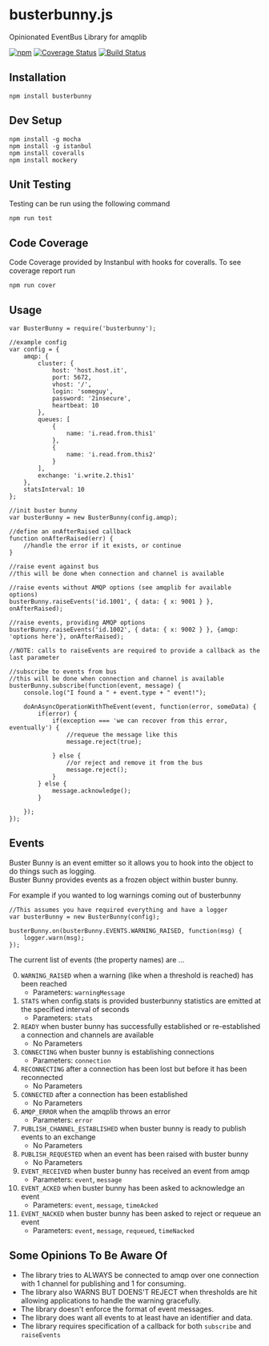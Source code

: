 # busterbunny.js

Opinionated EventBus Library for amqplib

[![npm](https://img.shields.io/npm/v/busterbunny.svg)](https://www.npmjs.com/package/busterbunny) [![Coverage Status](https://coveralls.io/repos/GannettDigital/busterbunny.js/badge.svg)](https://coveralls.io/r/GannettDigital/busterbunny.js) [![Build Status](https://travis-ci.org/GannettDigital/busterbunny.js.svg?branch=master)](https://travis-ci.org/GannettDigital/busterbunny.js)



Installation
------------
```npm install busterbunny```

Dev Setup
---------
```
npm install -g mocha
npm install -g istanbul
npm install coveralls
npm install mockery
```

Unit Testing
------------
Testing can be run using the following command

```
npm run test
```

Code Coverage
-------------

Code Coverage provided by Instanbul with hooks for coveralls.  To see coverage report run

```
npm run cover
```

Usage
--------------

```node
var BusterBunny = require('busterbunny');

//example config
var config = {
    amqp: {
        cluster: {
            host: 'host.host.it',
            port: 5672,
            vhost: '/',
            login: 'someguy',
            password: '2insecure',
            heartbeat: 10
        },
        queues: [
            {
                name: 'i.read.from.this1'
            },
            {
                name: 'i.read.from.this2'
            }
        ],
        exchange: 'i.write.2.this1'
    },
    statsInterval: 10
};

//init buster bunny
var busterBunny = new BusterBunny(config.amqp);

//define an onAfterRaised callback
function onAfterRaised(err) {
    //handle the error if it exists, or continue
}

//raise event against bus
//this will be done when connection and channel is available

//raise events without AMQP options (see amqplib for available options)
busterBunny.raiseEvents('id.1001', { data: { x: 9001 } }, onAfterRaised);

//raise events, providing AMQP options 
busterBunny.raiseEvents('id.1002', { data: { x: 9002 } }, {amqp: 'options here'}, onAfterRaised);

//NOTE: calls to raiseEvents are required to provide a callback as the last parameter

//subscribe to events from bus
//this will be done when connection and channel is available
busterBunny.subscribe(function(event, message) {
    console.log("I found a " + event.type + " event!");

    doAnAsyncOperationWithTheEvent(event, function(error, someData) {
        if(error) {
            if(exception === 'we can recover from this error, eventually') {
                //requeue the message like this
                message.reject(true);

            } else {
                //or reject and remove it from the bus
                message.reject();
            }
        } else {
            message.acknowledge();
        }

    });
});

```

Events
-------
Buster Bunny is an event emitter so it allows you to hook into the object to do things such as logging.  
Buster Bunny provides events as a frozen object within buster bunny.  

For example if you wanted to log warnings coming out of busterbunny   

```node
//This assumes you have required everything and have a logger
var busterBunny = new BusterBunny(config);

busterBunny.on(busterBunny.EVENTS.WARNING_RAISED, function(msg) {
    logger.warn(msg);
});
```

The current list of events (the property names) are ...

0. ```WARNING_RAISED``` when a warning (like when a threshold is reached) has been reached
	* Parameters: `warningMessage`
0. ```STATS``` when config.stats is provided busterbunny statistics are emitted at the specified interval of seconds
	* Parameters: `stats`
0. ```READY``` when buster bunny has successfully established or re-established a connection and channels are available
	* No Parameters
0. ```CONNECTING``` when buster bunny is establishing connections
	* Parameters: `connection` 
0. ```RECONNECTING``` after a connection has been lost but before it has been reconnected
	* No Parameters 
0. ```CONNECTED``` after a connection has been established
	* No Parameters
0. ```AMQP_ERROR``` when the amqplib throws an error
	* Parameters: `error` 
0. ```PUBLISH_CHANNEL_ESTABLISHED``` when buster bunny is ready to publish events to an exchange
	* No Parameters
0. ```PUBLISH_REQUESTED``` when an event has been raised with buster bunny
	* No Parameters
0. ```EVENT_RECEIVED``` when buster bunny has received an event from amqp
	* Parameters: `event`, `message` 
0. ```EVENT_ACKED``` when buster bunny has been asked to acknowledge an event
	* Parameters: `event`, `message`, `timeAcked` 
0. ```EVENT_NACKED``` when buster bunny has been asked to reject or requeue an event
	* Parameters: `event`, `message`, `requeued`, `timeNacked` 

Some Opinions To Be Aware Of
----------------------------
* The library tries to ALWAYS be connected to amqp over one connection with 1 channel for publishing and 1 for consuming.
* The library also WARNS BUT DOENS'T REJECT when thresholds are hit allowing applications to handle the warning gracefully.
* The library doesn't enforce the format of event messages.
* The library does want all events to at least have an identifier and data.
* The library requires specification of a callback for both `subscribe` and `raiseEvents`

